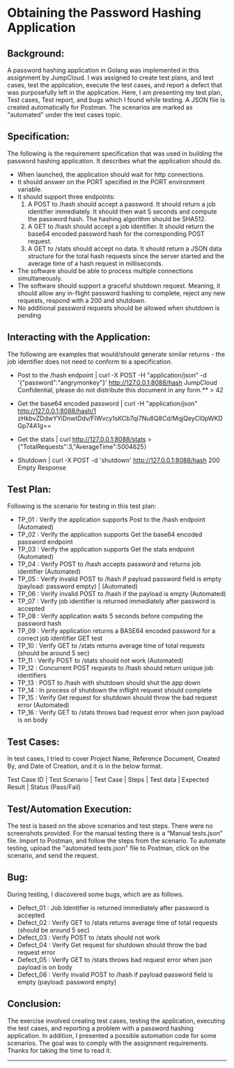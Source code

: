 # Obtaining the Password Hashing Application
## Background:
A password hashing application in Golang was implemented in this assignment by JumpCloud. I was assigned to create test plans, and test cases, test the application, execute the test cases, and report a defect that was purposefully left in the application. Here, I am presenting my test plan, Test cases, Test report, and bugs which I found while testing. A JSON file is created automatically for Postman. The scenarios are marked as "automated" under the test cases topic.


## Specification: 
The following is the requirement specification that was used in building the password hashing application. It describes what the application should do. 

- When launched, the application should wait for http connections. 
- It should answer on the PORT specified in the PORT environment variable. 
- It should support three endpoints: 
   1. A POST to /hash should accept a password. It should return a job identifier immediately. It should then wait 5 seconds and compute the password hash. The hashing algorithm should be SHA512. 
   2. A GET to /hash should accept a job identifier. It should return the base64 encoded password hash for the corresponding POST request. 
   3. A GET to /stats should accept no data. It should return a JSON data structure for the total hash requests since the server started and the average time of a hash request in milliseconds. 
- The software should be able to process multiple connections simultaneously. 
- The software should support a graceful shutdown request. Meaning, it should allow any in-flight password hashing to complete, reject any new requests, respond with a 200 and shutdown. 
- No additional password requests should be allowed when shutdown is pending


## Interacting with the Application: 
The following are examples that would/should generate similar returns - the job identifier does not need to conform to a specification. 

- Post to the /hash endpoint | curl -X POST -H "application/json" -d '{"password":"angrymonkey"}' http://127.0.0.1:8088/hash
JumpCloud Confidential, please do not distribute this document in any form.** > 42 

- Get the base64 encoded password | curl -H "application/json" http://127.0.0.1:8088/hash/1  
zHkbvZDdwYYiDnwtDdv/FIWvcy1sKCb7qi7Nu8Q8Cd/MqjQeyCI0pWKDGp74A1g== 

- Get the stats | curl http://127.0.0.1:8088/stats > {"TotalRequests":3,"AverageTime":5004625} 

- Shutdown | curl -X POST -d 'shutdown' http://127.0.0.1:8088/hash 200 Empty Response 


## Test Plan:
Following is the scenario for testing in this test plan:

- TP_01 : Verify the application supports Post to the /hash endpoint (Automated)
- TP_02 : Verify the application supports Get the base64 encoded password endpoint
- TP_03 : Verify the application supports Get the stats endpoint (Automated)
- TP_04 : Verify POST to /hash accepts password and returns job identifier (Automated)
- TP_05 : Verify invalid POST to /hash if payload password field is empty (payload: password empty) | (Automated)
- TP_06 : Verify invalid POST to /hash if the payload is empty (Automated)
- TP_07 : Verify job identifier is returned immediately after password is accepted
- TP_08 : Verify application waits 5 seconds before computing the password hash
- TP_09 : Verify application returns a BASE64 encoded password for a correct job identifier GET test
- TP_10 : Verify GET to /stats returns average time of total requests (should be around 5 sec)
- TP_11 : Verify POST to /stats should not work (Automated)
- TP_12 : Concurrent POST requests to /hash should return unique job identifiers
- TP_13 : POST to /hash with shutdown should shut the app down
- TP_14 : In process of shutdown the inflight request should complete
- TP_15 : Verify Get request for shutdown should throw the bad request error (Automated)
- TP_16 : Verify GET to /stats throws bad request error when json payload is on body

## Test Cases:
In test cases, I tried to cover Project Name, Reference Document, Created By, and Date of Creation, and it is in the below format. 

Test Case ID | Test Scenario | Test Case | Steps | Test data | Expected Result | Status (Pass/Fail)

## Test/Automation Execution:
The test is based on the above scenarios and test steps. There were no screenshots provided. For the manual testing there is a “Manual tests.json” file. Import to Postman, and follow the steps from the scenario. To automate testing, upload the "automated tests.json" file to Postman, click on the scenario, and send the request.


## Bug:
During testing, I discovered some bugs, which are as follows. 

- Defect_01 : Job Identifier is returned immediately after password is accepted
- Defect_02 : Verify GET to /stats returns average time of total requests (should be around 5 sec)
- Defect_03 : Verify POST to /stats should not work
- Defect_04 : Verify Get request for shutdown should throw the bad request error
- Defect_05 : Verify GET to /stats throws bad request error when json payload is on body
- Defect_06 : Verify invalid POST to /hash if payload password field is empty (payload: password empty)

## Conclusion:
The exercise involved creating test cases, testing the application, executing the test cases, and reporting a problem with a password hashing application. In addition, I presented a possible automation code for some scenarios. The goal was to comply with the assignment requirements. Thanks for taking the time to read it. 


***
